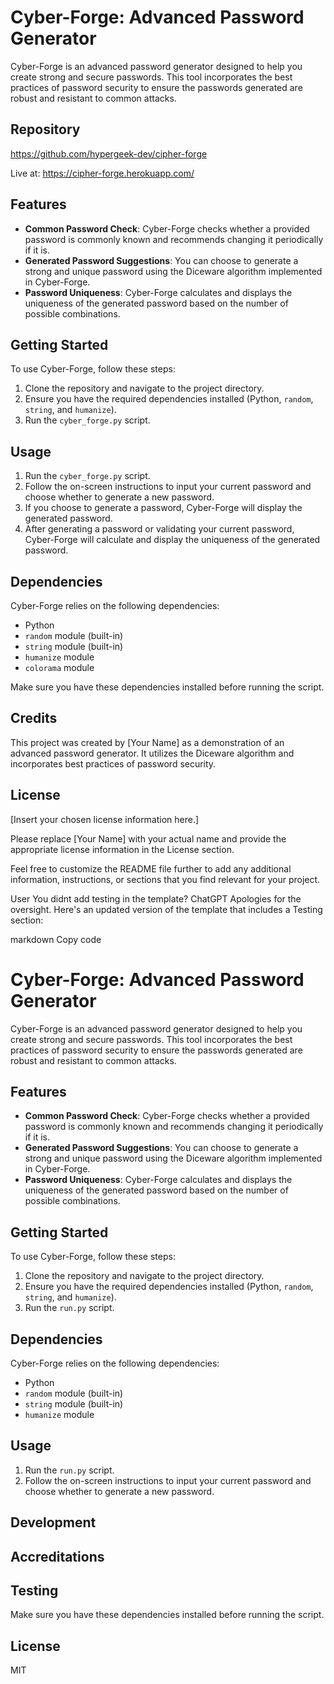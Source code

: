 # Cyber-Forge: Advanced Password Generator

Cyber-Forge is an advanced password generator designed to help you create strong and secure passwords. This tool incorporates the best practices of password security to ensure the passwords generated are robust and resistant to common attacks.

## Repository
https://github.com/hypergeek-dev/cipher-forge

Live at:
https://cipher-forge.herokuapp.com/

## Features

- **Common Password Check**: Cyber-Forge checks whether a provided password is commonly known and recommends changing it periodically if it is.
- **Generated Password Suggestions**: You can choose to generate a strong and unique password using the Diceware algorithm implemented in Cyber-Forge.
- **Password Uniqueness**: Cyber-Forge calculates and displays the uniqueness of the generated password based on the number of possible combinations.

## Getting Started

To use Cyber-Forge, follow these steps:

1. Clone the repository and navigate to the project directory.
2. Ensure you have the required dependencies installed (Python, `random`, `string`, and `humanize`).
3. Run the `cyber_forge.py` script.

## Usage

1. Run the `cyber_forge.py` script.
2. Follow the on-screen instructions to input your current password and choose whether to generate a new password.
3. If you choose to generate a password, Cyber-Forge will display the generated password.
4. After generating a password or validating your current password, Cyber-Forge will calculate and display the uniqueness of the generated password.

## Dependencies

Cyber-Forge relies on the following dependencies:

- Python
- `random` module (built-in)
- `string` module (built-in)
- `humanize` module
- `colorama` module

Make sure you have these dependencies installed before running the script.

## Credits

This project was created by [Your Name] as a demonstration of an advanced password generator. It utilizes the Diceware algorithm and incorporates best practices of password security.

## License

[Insert your chosen license information here.]

Please replace [Your Name] with your actual name and provide the appropriate license information in the License section.

Feel free to customize the README file further to add any additional information, instructions, or sections that you find relevant for your project.





User
You didnt add testing in the template?
ChatGPT
Apologies for the oversight. Here's an updated version of the template that includes a Testing section:

markdown
Copy code
# Cyber-Forge: Advanced Password Generator

Cyber-Forge is an advanced password generator designed to help you create strong and secure passwords. This tool incorporates the best practices of password security to ensure the passwords generated are robust and resistant to common attacks.

## Features

- **Common Password Check**: Cyber-Forge checks whether a provided password is commonly known and recommends changing it periodically if it is.
- **Generated Password Suggestions**: You can choose to generate a strong and unique password using the Diceware algorithm implemented in Cyber-Forge.
- **Password Uniqueness**: Cyber-Forge calculates and displays the uniqueness of the generated password based on the number of possible combinations.

## Getting Started

To use Cyber-Forge, follow these steps:

1. Clone the repository and navigate to the project directory.
2. Ensure you have the required dependencies installed (Python, `random`, `string`, and `humanize`).
3. Run the `run.py` script.

## Dependencies

Cyber-Forge relies on the following dependencies:

- Python
- `random` module (built-in)
- `string` module (built-in)
- `humanize` module

## Usage

1. Run the `run.py` script.
2. Follow the on-screen instructions to input your current password and choose whether to generate a new password.

## Development


## Accreditations

## Testing

Make sure you have these dependencies installed before running the script.

## License

MIT